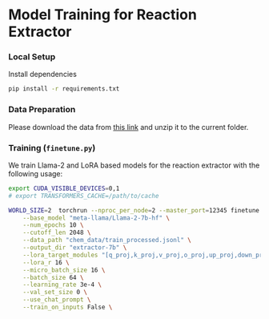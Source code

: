 # Model Training for Reaction Extractor

### Local Setup

Install dependencies

```bash
pip install -r requirements.txt
```

### Data Preparation
Please download the data from [this link](https://drive.google.com/file/d/1uCwMJ3Ico6xyifa5UQj5tHYSTKN7c6ZA/view?usp=sharing) and unzip it to the current folder.

### Training (`finetune.py`)

We train Llama-2 and LoRA based models for the reaction extractor with the following usage:

```bash
export CUDA_VISIBLE_DEVICES=0,1
# export TRANSFORMERS_CACHE=/path/to/cache

WORLD_SIZE=2  torchrun --nproc_per_node=2 --master_port=12345 finetune.py \
    --base_model "meta-llama/Llama-2-7b-hf" \
    --num_epochs 10 \
    --cutoff_len 2048 \
    --data_path "chem_data/train_processed.jsonl" \
    --output_dir "extractor-7b" \
    --lora_target_modules "[q_proj,k_proj,v_proj,o_proj,up_proj,down_proj,gate_proj,embed_tokens,lm_head]" \
    --lora_r 16 \
    --micro_batch_size 16 \
    --batch_size 64 \
    --learning_rate 3e-4 \
    --val_set_size 0 \
    --use_chat_prompt \
    --train_on_inputs False \
```
